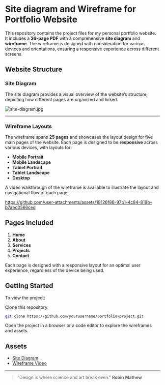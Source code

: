 # Site diagram and Wireframe for Portfolio Website

This repository contains the project files for my personal portfolio website. It includes a **26-page PDF** with a comprehensive **site diagram** and **wireframe**. The wireframe is designed with consideration for various devices and orientations, ensuring a responsive experience across different screens.

## Website Structure

### Site Diagram

The site diagram provides a visual overview of the website’s structure, depicting how different pages are organized and linked.

![site-diagram.jpg](https://github.com/user-attachments/assets/cdc5a86e-848b-4662-92a9-e64114a8b777)

---

### Wireframe Layouts

The wireframe spans **25 pages** and showcases the layout design for five main pages of the website. Each page is designed to be **responsive** across various devices, with layouts for:

- **Mobile Portrait**
- **Mobile Landscape**
- **Tablet Portrait**
- **Tablet Landscape**
- **Desktop**

A video walkthrough of the wireframe is available to illustrate the layout and navigational flow of each page.

https://github.com/user-attachments/assets/19126f86-97b1-4c84-818b-b7aec0566ced

## Pages Included

1. **Home**
2. **About**
3. **Services**
4. **Projects**
5. **Contact**

Each page is designed with a responsive layout for an optimal user experience, regardless of the device being used.

## Getting Started

To view the project:

Clone this repository:
```bash
git clone https://github.com/yourusername/portfolio-project.git
```
Open the project in a browser or a code editor to explore the wireframes and assets.

## Assets

- [Site Diagram](https://drive.google.com/file/d/1aFg0U7p6NbZZJXK-lHzMZtWtq50OWNdz/view?usp=sharing "site-diagram.jpg")
- [Wireframe Video](https://www.awesomescreenshot.com/video/33113011?key=b1482299d5691c4c241d97cc0d450ffd "wireframe-walkthrough.mp4")

***

>"Design is where science and art break even."  **Robin Mathew**
